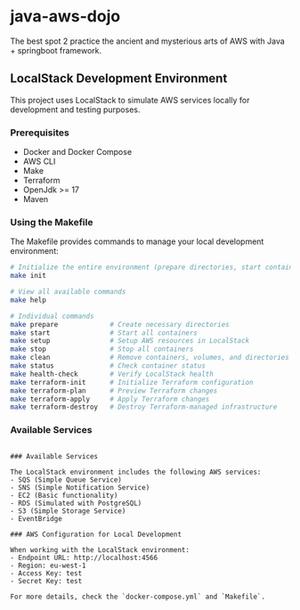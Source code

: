 # java-aws-dojo
The best spot 2 practice the ancient and mysterious arts of AWS with Java + springboot framework.

## LocalStack Development Environment

This project uses LocalStack to simulate AWS services locally for development and testing purposes.

### Prerequisites

- Docker and Docker Compose
- AWS CLI
- Make
- Terraform
- OpenJdk >= 17
- Maven

### Using the Makefile

The Makefile provides commands to manage your local development environment:

```bash
# Initialize the entire environment (prepare directories, start containers, configure AWS CLI, NO infra deployed)
make init

# View all available commands
make help

# Individual commands
make prepare             # Create necessary directories
make start               # Start all containers
make setup               # Setup AWS resources in LocalStack
make stop                # Stop all containers
make clean               # Remove containers, volumes, and directories
make status              # Check container status
make health-check        # Verify LocalStack health
make terraform-init      # Initialize Terraform configuration
make terraform-plan      # Preview Terraform changes
make terraform-apply     # Apply Terraform changes
make terraform-destroy   # Destroy Terraform-managed infrastructure
```

### Available Services
```

### Available Services

The LocalStack environment includes the following AWS services:
- SQS (Simple Queue Service)
- SNS (Simple Notification Service)
- EC2 (Basic functionality)
- RDS (Simulated with PostgreSQL)
- S3 (Simple Storage Service)
- EventBridge

### AWS Configuration for Local Development

When working with the LocalStack environment:
- Endpoint URL: http://localhost:4566
- Region: eu-west-1
- Access Key: test
- Secret Key: test

For more details, check the `docker-compose.yml` and `Makefile`.
